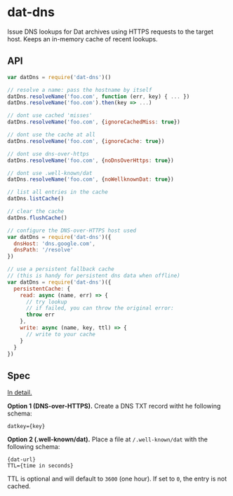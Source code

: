 # dat-dns

Issue DNS lookups for Dat archives using HTTPS requests to the target host. Keeps an in-memory cache of recent lookups.

## API

```js
var datDns = require('dat-dns')()

// resolve a name: pass the hostname by itself
datDns.resolveName('foo.com', function (err, key) { ... })
datDns.resolveName('foo.com').then(key => ...)

// dont use cached 'misses'
datDns.resolveName('foo.com', {ignoreCachedMiss: true})

// dont use the cache at all
datDns.resolveName('foo.com', {ignoreCache: true})

// dont use dns-over-https
datDns.resolveName('foo.com', {noDnsOverHttps: true})

// dont use .well-known/dat
datDns.resolveName('foo.com', {noWellknownDat: true})

// list all entries in the cache
datDns.listCache()

// clear the cache
datDns.flushCache()

// configure the DNS-over-HTTPS host used
var datDns = require('dat-dns')({
  dnsHost: 'dns.google.com',
  dnsPath: '/resolve'
})

// use a persistent fallback cache
// (this is handy for persistent dns data when offline)
var datDns = require('dat-dns')({
  persistentCache: {
    read: async (name, err) => {
      // try lookup
      // if failed, you can throw the original error:
      throw err
    },
    write: async (name, key, ttl) => {
      // write to your cache
    }
  }
})
```

## Spec

[In detail.](https://www.datprotocol.com/deps/0005-dns/)

**Option 1 (DNS-over-HTTPS).** Create a DNS TXT record witht he following schema:

```
datkey={key}
```

**Option 2 (.well-known/dat).** Place a file at `/.well-known/dat` with the following schema:

```
{dat-url}
TTL={time in seconds}
```

TTL is optional and will default to `3600` (one hour). If set to `0`, the entry is not cached.
